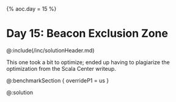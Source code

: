 {% aoc.day = 15 %}

# Day 15: Beacon Exclusion Zone

@:include(/inc/solutionHeader.md)

This one took a bit to optimize; ended up having to plagiarize the optimization from the Scala Center writeup.

@:benchmarkSection {
    overrideP1 = us
}

@:solution
